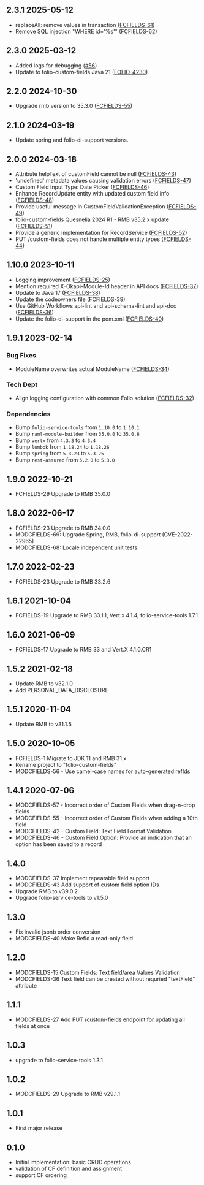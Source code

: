 ## 2.3.1 2025-05-12
* replaceAll: remove values in transaction ([FCFIELDS-61](https://folio-org.atlassian.net/browse/FCFIELDS-61))
* Remove SQL injection "WHERE id='%s'" ([FCFIELDS-62](https://folio-org.atlassian.net/browse/FCFIELDS-62))

## 2.3.0 2025-03-12
* Added logs for debugging ([#56](https://github.com/folio-org/folio-custom-fields/pull/56))
* Update to folio-custom-fields Java 21 ([FOLIO-4230](https://folio-org.atlassian.net/browse/FOLIO-4230))

## 2.2.0 2024-10-30
* Upgrade rmb version to 35.3.0 ([FCFIELDS-55](https://issues.folio.org/browse/FCFIELDS-55))

## 2.1.0 2024-03-19
* Update spring and folio-di-support versions.

## 2.0.0 2024-03-18
* Attribute helpText of customField cannot be null ([FCFIELDS-43](https://issues.folio.org/browse/FCFIELDS-43))
* 'undefined' metadata values causing validation errors ([FCFIELDS-47](https://issues.folio.org/browse/FCFIELDS-47))
* Custom Field Input Type: Date Picker ([FCFIELDS-46](https://issues.folio.org/browse/FCFIELDS-46))
* Enhance RecordUpdate entity with updated custom field info ([FCFIELDS-48](https://issues.folio.org/browse/FCFIELDS-48))
* Provide useful message in CustomFieldValidationException ([FCFIELDS-49](https://issues.folio.org/browse/FCFIELDS-49))
* folio-custom-fields Quesnelia 2024 R1 - RMB v35.2.x update ([FCFIELDS-51](https://issues.folio.org/browse/FCFIELDS-51))
* Provide a generic implementation for RecordService ([FCFIELDS-52](https://issues.folio.org/browse/FCFIELDS-52))
* PUT /custom-fields does not handle multiple entity types ([FCFIELDS-44](https://issues.folio.org/browse/FCFIELDS-44))


## 1.10.0 2023-10-11
* Logging improvement ([FCFIELDS-25](https://issues.folio.org/browse/FCFIELDS-25))
* Mention required X-Okapi-Module-Id header in API docs ([FCFIELDS-37](https://issues.folio.org/browse/FCFIELDS-37))
* Update to Java 17 ([FCFIELDS-38](https://issues.folio.org/browse/FCFIELDS-38))
* Update the codeowners file ([FCFIELDS-39](https://issues.folio.org/browse/FCFIELDS-39))
* Use GitHub Workflows api-lint and api-schema-lint and api-doc ([FCFIELDS-36](https://issues.folio.org/browse/FCFIELDS-36))
* Update the folio-di-support in the pom.xml ([FCFIELDS-40](https://issues.folio.org/browse/FCFIELDS-40))

## 1.9.1 2023-02-14
### Bug Fixes
* ModuleName overwrites actual ModuleName ([FCFIELDS-34](https://issues.folio.org/browse/FCFIELDS-34))

### Tech Dept
* Align logging configuration with common Folio solution ([FCFIELDS-32](https://issues.folio.org/browse/FCFIELDS-32))

### Dependencies
* Bump `folio-service-tools` from `1.10.0` to `1.10.1`
* Bump `raml-module-builder` from `35.0.0` to `35.0.6`
* Bump `vertx` from `4.3.3` to `4.3.4`
* Bump `lombok` from `1.18.24` to `1.18.26`
* Bump `spring` from `5.3.23` to `5.3.25`
* Bump `rest-assured` from `5.2.0` to `5.3.0`

## 1.9.0 2022-10-21
* FCFIELDS-29 Upgrade to RMB 35.0.0

## 1.8.0 2022-06-17
* FCFIELDS-23 Upgrade to RMB 34.0.0
* MODCFIELDS-69: Upgrade Spring, RMB, folio-di-support (CVE-2022-22965)
* MODCFIELDS-68: Locale independent unit tests

## 1.7.0 2022-02-23
* FCFIELDS-23 Upgrade to RMB 33.2.6

## 1.6.1 2021-10-04
* FCFIELDS-19 Upgrade to RMB 33.1.1, Vert.x 4.1.4, folio-service-tools 1.7.1

## 1.6.0 2021-06-09
* FCFIELDS-17 Upgrade to RMB 33 and Vert.X 4.1.0.CR1

## 1.5.2 2021-02-18
* Update RMB to v32.1.0
* Add PERSONAL_DATA_DISCLOSURE

## 1.5.1 2020-11-04
* Update RMB to v31.1.5

## 1.5.0 2020-10-05
* FCFIELDS-1 Migrate to JDK 11 and RMB 31.x
* Rename project to "folio-custom-fields"
* MODCFIELDS-56 - Use camel-case names for auto-generated refIds

## 1.4.1 2020-07-06
* MODCFIELDS-57 - Incorrect order of Custom Fields when drag-n-drop fields
* MODCFIELDS-55 - Incorrect order of Custom Fields when adding a 10th field
* MODCFIELDS-42 - Custom Field: Text Field Format Validation
* MODCFIELDS-46 - Custom Field Option: Provide an indication that an option has been saved to a record	

## 1.4.0
* MODCFIELDS-37 Implement repeatable field support
* MODCFIELDS-43 Add support of custom field option IDs
* Upgrade RMB to v39.0.2
* Upgrade folio-service-tools to v1.5.0

## 1.3.0
* Fix invalid jsonb order conversion
* MODCFIELDS-40 Make RefId a read-only field

## 1.2.0
* MODCFIELDS-15 Custom Fields: Text field/area Values Validation
* MODCFIELDS-36 Text field can be created without requried "textField" attribute

## 1.1.1
* MODCFIELDS-27 Add PUT /custom-fields endpoint for updating all fields at once

## 1.0.3
* upgrade to folio-service-tools 1.3.1

## 1.0.2
* MODCFIELDS-29 Upgrade to RMB v29.1.1 

## 1.0.1
* First major release

## 0.1.0
* Initial implementation: basic CRUD operations
* validation of CF definition and assignment
* support CF ordering
